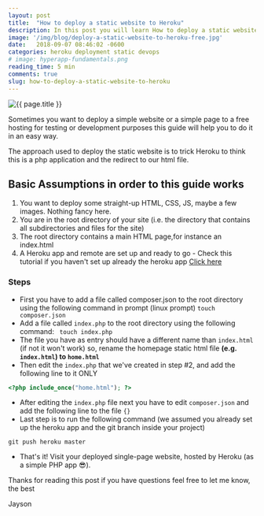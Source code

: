 ```yaml
---
layout: post
title:  "How to deploy a static website to Heroku"
description: In this post you will learn How to deploy a static website to Heroku in minutes and pretty straightforward.
image: '/img/blog/deploy-a-static-website-to-heroku-free.jpg'
date:   2018-09-07 08:46:02 -0600
categories: heroku deployment static devops
# image: hyperapp-fundamentals.png
reading_time: 5 min
comments: true
slug: how-to-deploy-a-static-website-to-heroku
---
```

<img src="{{ page.image }}" alt="{{ page.title }}" class="img-fluid">

Sometimes you want to deploy a simple website or a simple page to a free hosting for testing or development purposes this guide will help you to do it in an easy way.

The approach used to deploy the static website is to trick Heroku to think this is a php application and the redirect to our html file.

## Basic Assumptions in order to this guide works
1. You want to deploy some straight-up HTML, CSS, JS, maybe a few images. Nothing fancy here.
2. You are in the root directory of your site (i.e. the directory that contains all subdirectories and files for the site)
3. The root directory contains a main HTML page,for instance an index.html
4. A Heroku app and remote are set up and ready to go - Check this tutorial if you haven't set up already the heroku app <a href="https://trailhead.salesforce.com/en/modules/heroku_enterprise_baiscs/units/your_first_deployment" target="_blank">Click here</a>

### Steps
- First you have to add a file called composer.json to the root directory using the following command in  prompt (linux prompt) `touch composer.json`
- Add a file called `index.php` to the root directory using the following command: ``` touch index.php```
- The file you have as entry should have a different name than `index.html` (if not it won't work) so, rename the homepage static html file **(e.g. `index.html`) to `home.html`**
- Then edit the `index.php` that we've created in step #2, and add the following line to it ONLY 
```php   
<?php include_once("home.html"); ?> 
```
- After editing the `index.php` file next you have to edit `composer.json` and add the following line to the file `{}`
- Last step is to run the following command (we assumed you already set up the heroku app and the git branch inside your project) 

```git push heroku master```


- That's it! Visit your deployed single-page website, hosted by Heroku (as a simple PHP app 😎).


Thanks for reading this post if you have questions feel free to let me know, the best

Jayson
